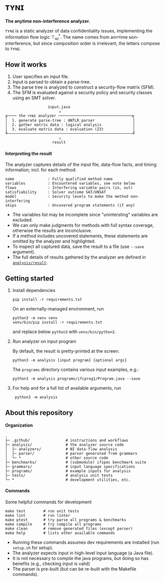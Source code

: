 # ᴛʏɴɪ

__The anytime non-interference analyzer.__

ᴛʏɴɪ is a static analyzer of data confidentiality issues, implementing the information flow logic $\top^{\ast}_{ɴɪ}$.
The name comes from anʏᴛime ɴon-ɪnterference, but since composition order is irrelevant, the letters compose to ᴛʏɴɪ. 

## How it works

1. User specifies an input file.
2. Input is parsed to obtain a parse-tree.
3. The parse tree is analyzed to construct a security-flow matrix (SFM).
4. The SFM is evaluated against a security policy and security classes using an SMT solver.

```
                   input.java
                        ↓
╔──── the ᴛʏɴɪ analyzer ─────────────────────────────────╗
│  1. generate parse-tree : ANTLR parser                 │
│  2. gather matrix data : logical analysis              │
│  3. evaluate matrix data : evaluation (Z3)             │
╚────────────────────────────────────────────────────────╝
                        ↓
                     result  
```

#### Interpreting the result

The analyzer captures details of the input file, data-flow facts, and timing information; incl. for each method:

    name               : Fully qualified method name
    variables          : Encountered variables, see note below               
    flows              : Interfering variable pairs (in, out)    
    satisfiability     : Solver outcome SAT/UNSAT                 
    model              : Security levels to make the method non-interfering
    skips              : Uncovered program statements (if any) 

* The variables list may be incomplete since "unintersting" variables are excluded.
* We can only make judgments for methods with full syntax coverage, otherwise the results are inconclusive.
* If a method includes uncovered statements, these statements are omitted by the analyzer and highlighted.
* To inspect all captured data, save the result to a file (use `--save` argument). 
* The full details of results gathered by the analyzer are defined in [`analysis/result`](analysis/result.py). 


## Getting started


1. Install dependencies

       pip install -r requirements.txt

   On an externally-managed environment, run

       python3 -m venv venv
       venv/bin/pip install -r requirements.txt

   and replace below `python3` with `venv/bin/python3`.

3. Run analyzer on input program

   By default, the result is pretty-printed at the screen.

       python3 -m analysis [input program] {optional args}

   The `programs` directory contains various input examples, e.g.:

       python3 -m analysis programs/ifcprog1/Program.java --save

4. For help and for a full list of available arguments, run

        python3 -m analysis


## About this repository 

#### Organization

    .
    ├─ .github/                # instructions and workflows      
    ├─ analysis/               # the analyzer source code
    │  ├─ analyzers/           # NI data-flow analysis
    │  ├─ parser/              # parser generated from grammars
    │  └─ *                    # other source code
    ├─ benchmarks/             # (submodule) ifspec benchmark suite
    ├─ grammars/               # input language specifications
    ├─ programs/               # example inputs for analysis
    ├─ tests/                  # analysis unit tests
    └─ *                       # development utilities, etc.


#### Commands

Some helpful commands for development

    make test        # run unit tests
    make lint        # run linter
    make ptest       # try parse all programs & benchmarks
    make compile     # try compile all programs
    make clean       # remove generated files (except parser)
    make help        # lists other available commands

* Running these commands assumes dev requirements are installed (run `setup.sh` for setup).
* The analyzer expects input in high-level input language (a Java file).
* It is not necessary to compile the java programs, but doing so has benefits (e.g., checking input is valid)
* The parser is pre-built (but can be re-built with the Makefile commands).

